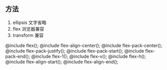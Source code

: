 ## 方法

1. ellipsis 文字省略
2. flex 浏览器兼容
3. transform 兼容



@include flex();
@include flex-align-center();
@include flex-pack-center();
@include flex-pack-justify();
@include flex-pack-start();
@include flex-pack-end();
@include flex-1();
@include flex-v();
@include flex-h();
@include flex-align-start();
@include flex-align-end();
